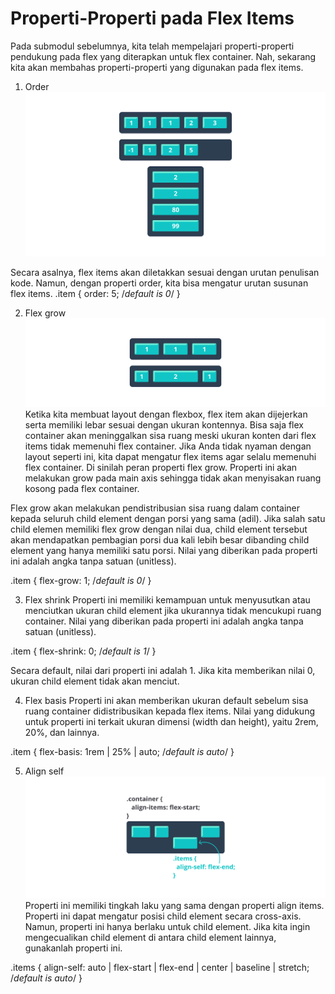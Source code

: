 # Properti-Properti pada Flex Items
Pada submodul sebelumnya, kita telah mempelajari properti-properti pendukung pada flex yang diterapkan untuk flex container. Nah, sekarang kita akan membahas properti-properti yang digunakan pada flex items.

1. Order
![Alt text](image-7.png)

Secara asalnya, flex items akan diletakkan sesuai dengan urutan penulisan kode. Namun, dengan properti order, kita bisa mengatur urutan susunan flex items.
.item {
  order: 5; /*default is 0*/
}

2. Flex grow
![Alt text](image-8.png)
Ketika kita membuat layout dengan flexbox, flex item akan dijejerkan serta memiliki lebar sesuai dengan ukuran kontennya. Bisa saja flex container akan meninggalkan sisa ruang meski ukuran konten dari flex items tidak memenuhi flex container. Jika Anda tidak nyaman dengan layout seperti ini, kita dapat mengatur flex items agar selalu memenuhi flex container. Di sinilah peran properti flex grow. Properti ini akan melakukan grow pada main axis sehingga tidak akan menyisakan ruang kosong pada flex container.

Flex grow akan melakukan pendistribusian sisa ruang dalam container kepada seluruh child element dengan porsi yang sama (adil). Jika salah satu child elemen memiliki flex grow dengan nilai dua, child element tersebut akan mendapatkan pembagian porsi dua kali lebih besar dibanding child element yang hanya memiliki satu porsi. Nilai yang diberikan pada properti ini adalah angka tanpa satuan (unitless).


.item {
  flex-grow: 1; /*default is 0*/
}

3. Flex shrink
Properti ini memiliki kemampuan untuk menyusutkan atau menciutkan ukuran child element jika ukurannya tidak mencukupi ruang container. Nilai yang diberikan pada properti ini adalah angka tanpa satuan (unitless).

.item {
  flex-shrink: 0; /*default is 1*/
}

Secara default, nilai dari properti ini adalah 1. Jika kita memberikan nilai 0, ukuran child element tidak akan menciut.

4. Flex basis
Properti ini akan memberikan ukuran default sebelum sisa ruang container didistribusikan kepada flex items. Nilai yang didukung untuk properti ini terkait ukuran dimensi (width dan height), yaitu 2rem, 20%, dan lainnya.

.item {
  flex-basis: 1rem | 25% | auto; /*default is auto*/
}

5. Align self
![Alt text](image-9.png)
Properti ini memiliki tingkah laku yang sama dengan properti align items. Properti ini dapat mengatur posisi child element secara cross-axis. Namun, properti ini hanya berlaku untuk child element. Jika kita ingin mengecualikan child element di antara child element lainnya, gunakanlah properti ini.

.items {
  align-self: auto | flex-start | flex-end | center | baseline | stretch; /*default is auto*/
}